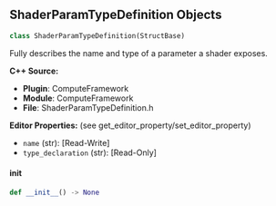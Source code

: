 ## ShaderParamTypeDefinition Objects

```python
class ShaderParamTypeDefinition(StructBase)
```

Fully describes the name and type of a parameter a shader exposes.

**C++ Source:**

- **Plugin**: ComputeFramework
- **Module**: ComputeFramework
- **File**: ShaderParamTypeDefinition.h

**Editor Properties:** (see get_editor_property/set_editor_property)

- ``name`` (str):  [Read-Write]
- ``type_declaration`` (str):  [Read-Only]

<a id="unreal.ShaderParamTypeDefinition.__init__"></a>

#### __init__

```python
def __init__() -> None
```

<a id="unreal.GroomAnimationInfo"></a>